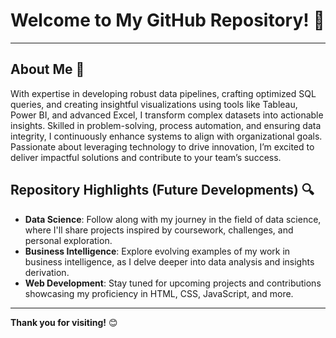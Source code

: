 # Welcome to My GitHub Repository! 🚀

---

## About Me 🌟
With expertise in developing robust data pipelines, crafting optimized SQL queries, and creating insightful visualizations using tools like Tableau, Power BI,
and advanced Excel, I transform complex datasets into actionable insights. Skilled in problem-solving, process automation, and ensuring data integrity, I
continuously enhance systems to align with organizational goals. Passionate about leveraging technology to drive innovation, I’m excited to deliver
impactful solutions and contribute to your team’s success.

## Repository Highlights (Future Developments) 🔍
- **Data Science**: Follow along with my journey in the field of data science, where I'll share projects inspired by coursework, challenges, and personal exploration.
- **Business Intelligence**: Explore evolving examples of my work in business intelligence, as I delve deeper into data analysis and insights derivation. 
- **Web Development**: Stay tuned for upcoming projects and contributions showcasing my proficiency in HTML, CSS, JavaScript, and more. 

---

**Thank you for visiting!** 😊
